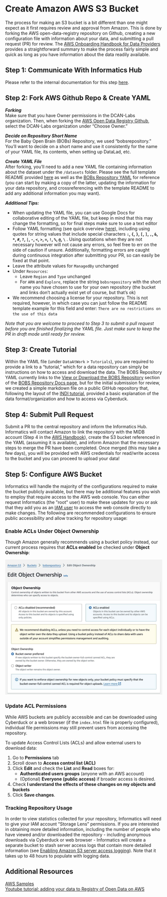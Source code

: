 # Create Amazon AWS S3 Bucket

The process for making an S3 bucket is a bit different than one might expect as it first requires review and approval from Amazon. This is done by forking the AWS open-data-registry repository on Github, creating a new configuration file with information about your data, and submitting a pull request (PR) for review. The [AWS Onboarding Handbook for Data Providers](https://assets.opendata.aws/aws-onboarding-handbook-for-data-providers-en-US.pdf) provides a straightforward summary to make the process fairly simple and quick as long as you have information about the data readily available.

## Step 1: Communicate With Informatics Hub
Please refer to the internal documentation for this step [here](https://docs.google.com/document/d/1qEC6YwhW-kik2z1EZAlhhUgNSrgH9XlweW-avR00Yls/edit?usp=sharing).

## Step 2: Fork AWS Github Repo & Create YAML
***Forking***  
Make sure that you have Owner permissions in the DCAN-Labs organization. Then, when forking the [AWS Open Data Registry Github](https://github.com/awslabs/open-data-registry?tab=readme-ov-file), select the DCAN-Labs organization under “Choose Owner.”

***Decide on Repository Short Name***  
For the Baby Open Brain (BOBs) Repository, we used “bobsrepository.” You’ll want to decide on a short name and use it consistently for the name of your YAML file, its contents, when setting up DataLad, etc.

***Create YAML File***  
After forking, you’ll need to add a new YAML file containing information about the dataset under the `/datasets` folder. Please see the full template README provided [here](https://github.com/awslabs/open-data-registry?tab=readme-ov-file#how-are-datasets-added-to-the-registry) as well as the [BOBs Repository YAML](https://github.com/LuciMoore/open-data-registry/blob/main/datasets/bobsrepository.yaml) for reference (you can start by making a copy of the latter, updating the information for your data repository, and crossreferencing with the template README to add any additional information you may want).

***Additional Tips:***

* When updating the YAML file, you can use Google Docs for collaborative editing of the YAML file, but keep in mind that this may change the formatting, so for final steps make sure to use a text editor  
* Follow YAML formatting (see quick overview [here](https://stackoverflow.com/a/22235064)), including using quotes for string values that include special characters  **`:`, `{`, `}`, `[`, `]`, `,`, `&`, `*`, `#`, `?`, `|`, `-`, `<`, `>`, `=`, `!`, `%`, `@`, `\`** . Using quotations when they are not necessary however will not cause any errors, so feel free to err on the side of caution if unsure. Additionally, formatting errors are caught during continuous integration after submitting your PR, so can easily be fixed at that point.     
* Leave the attribute values for `ManagedBy` unchanged  
* Under `Resources`:  
    * Leave `Region` and `Type` unchanged  
    * For `ARN` and `Explore`, replace the string `bobsrepository` with the short name you have chosen to use for your own repository (the bucket and links don’t actually exist yet of course, but that’s ok)  
* We recommend choosing a license for your repository. This is not required, however, in which case you can just follow the README template example for this field and enter: `There are no restrictions on the use of this data`

*Note that you are welcome to proceed to Step 3 to submit a pull request before you are finished finalizing the YAML file. Just make sure to keep the PR in draft mode until ready for review.*

## Step 3: Create Tutorial  
Within the YAML file (under `DataAtWork` > `Tutorials`), you are required to provide a link to a “tutorial,” which for a data repository can simply be instructions on how to access and download the data. The BOBS Repository YAML currently links to the [View or Download the BOBS Repository](https://bobsrepository.readthedocs.io/en/latest/data_access/) section of the [BOBS Repository Docs page](https://bobsrepository.readthedocs.io/en/latest/), but for the initial submission for review, we created a simple markdown file on a public GitHub repository that, following the layout of the [INDI tutorial](https://fcon_1000.projects.nitrc.org/indi/s3/index.html), provided a basic explanation of the data format/organization and how to access via Cyberduck. 

## Step 4: Submit Pull Request
Submit a PR to the central repository and inform the Informatics Hub. Informatics will contact Amazon to link the repository with the MIDB account (Step 4 in the [AWS Handbook](https://assets.opendata.aws/aws-onboarding-handbook-for-data-providers-en-US.pdf)), create the S3 bucket referenced in the YAML (assuming it is available), and inform Amazon that the necessary steps to merge the PR have been completed. Once merged (this may take a few days), you will be provided with AWS credentials for read/write access to the bucket and you can proceed to upload your data! 

## Step 5: Configure AWS Bucket
Informatics will handle the majority of the configurations required to make the bucket publicly available, but there may be additional features you wish to employ that require access to the AWS web console. You can either request Informatics (the "root" user) to make these updates for you or ask that they add you as an [IAM user](https://docs.aws.amazon.com/IAM/latest/UserGuide/id_users.html) to access the web console directly to make changes. The following are recommended configurations to ensure public accessibility and allow tracking for repository usage:

### Enable ACLs Under Object Ownership
Though Amazon generally recommends using a bucket policy instead, our current process requires that **ACLs enabled** be checked under **Object Ownership**:

![](images/edit-object-ownership.jpg)

### Update ACL Permissions
While AWS buckets are publicly accessible and can be downloaded using Cyberduck or a web browser (if the `index.html` file is properly configured), individual file permissions may still prevent users from accessing the repository.

To update Access Control Lists (ACLs) and allow external users to download data:

1. Go to **Permissions** tab  
2. Scroll down to **Access control list (ACL)**
3. Click **Edit** and check the **List** and **Read** boxes for: 
    - **Authenticated users groups** (anyone with an AWS account)
    - (Optional) **Everyone (public access)** if broader access is desired.  
4. Check **I understand the effects of these changes on my objects and buckets**
5. Click **Save changes**.

### Tracking Repository Usage
In order to view statistics collected for your repository, Informatics will need to give your IAM account “Storage Lens” permissions. If you are interested in obtaining more detailed information, including the number of people who have viewed and/or downloaded the repository - including anonymous downloads via Cyberduck or web browser - Informatics will create a separate bucket to stash server access logs that contain more detailed information (see [Enabling Amazon S3 server access logging](https://docs.aws.amazon.com/AmazonS3/latest/userguide/enable-server-access-logging.html)). Note that it takes up to 48 hours to populate with logging data. 

## Additional Resources
[AWS Samples](https://github.com/aws-samples/)  
[Youtube tutorial: adding your data to Registry of Open Data on AWS](https://www.youtube.com/watch?v=5nocWdjN1DA)



